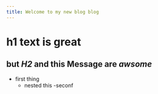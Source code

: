 ```yaml
---
title: Welcome to my new blog blog 
---
```

# h1 text  is great
## but *H2* and this **Message** are ***awsome***

- first thing
  - nested this
-seconf  
